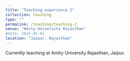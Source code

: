 ```yaml
---
title: "Teaching experience 2"
collection: teaching
type: ""
permalink: /teaching/teaching-2
venue: "Amity University Rajasthan"
#date: 2015-01-01
location: "Jaipur, Rajasthan"
---
```


Currently teaching at Amity University Rajasthan, Jaipur.
